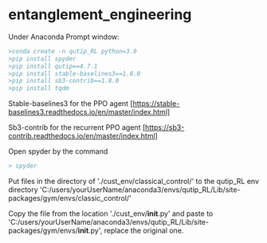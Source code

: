 # entanglement_engineering

Under Anaconda Prompt window:
```bibtex
>conda create -n qutip_RL python=3.9
>pip install spyder
>pip install qutip==4.7.1
>pip install stable-baselines3==1.8.0
>pip install sb3-contrib==1.8.0
>pip install tqdm
```
Stable-baselines3 for the PPO agent [https://stable-baselines3.readthedocs.io/en/master/index.html]

Sb3-contrib for the recurrent PPO agent [https://sb3-contrib.readthedocs.io/en/master/index.html]

Open spyder by the command
```bibtex
> spyder
```

Put files in the directory of './cust_env/classical_control/' to the qutip_RL env directory 'C:/users/yourUserName/anaconda3/envs/qutip_RL/Lib/site-packages/gym/envs/classic_control/'

Copy the file from the location './cust_env/__init__.py' and paste to 'C:/users/yourUserName/anaconda3/envs/qutip_RL/Lib/site-packages/gym/envs/__init__.py', replace the original one.
